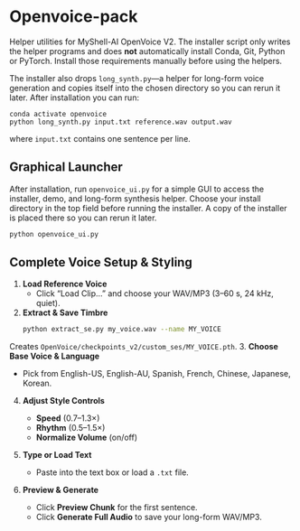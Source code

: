 # Openvoice-pack
Helper utilities for MyShell-AI OpenVoice V2. The installer script only writes
the helper programs and does **not** automatically install Conda, Git, Python or
PyTorch. Install those requirements manually before using the helpers.

The installer also drops `long_synth.py`—a helper for long-form voice generation and copies itself into the chosen directory so you can rerun it later. After installation you can run:

```
conda activate openvoice
python long_synth.py input.txt reference.wav output.wav
```

where `input.txt` contains one sentence per line.

## Graphical Launcher

After installation, run `openvoice_ui.py` for a simple GUI to access the
installer, demo, and long-form synthesis helper. Choose your install directory in the top field before running the installer. A copy of the installer is placed there so you can rerun it later.

```bash
python openvoice_ui.py
```


## Complete Voice Setup & Styling

1. **Load Reference Voice**
   - Click “Load Clip…” and choose your WAV/MP3 (3–60 s, 24 kHz, quiet).
2. **Extract & Save Timbre**
   ```bash
   python extract_se.py my_voice.wav --name MY_VOICE
   ```

Creates `OpenVoice/checkpoints_v2/custom_ses/MY_VOICE.pth`.
3. **Choose Base Voice & Language**

* Pick from English-US, English-AU, Spanish, French, Chinese, Japanese, Korean.

4. **Adjust Style Controls**

   * **Speed** (0.7–1.3×)
   * **Rhythm** (0.5–1.5×)
   * **Normalize Volume** (on/off)
5. **Type or Load Text**

   * Paste into the text box or load a `.txt` file.
6. **Preview & Generate**

   * Click **Preview Chunk** for the first sentence.
   * Click **Generate Full Audio** to save your long-form WAV/MP3.
